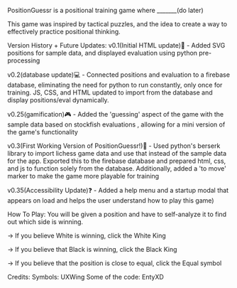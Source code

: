 PositionGuessr is a positional training game where _______(do later)


This game was inspired by tactical puzzles, and the idea to create a way to effectively practice positional thinking.

Version History + Future Updates:
v0.1(Initial HTML update)📱 - Added SVG positions for sample data, and displayed evaluation using python pre-processing

v0.2(database update)💻 - Connected positions and evaluation to a firebase database, eliminating the need for python to run constantly, only once for training. JS, CSS, and HTML updated to import from the database and display positions/eval dynamically. 

v0.25(gamification)🎮 - Added the 'guessing' aspect of the game with the sample data based on stockfish evaluations , allowing for a mini version of the game's functionality

v0.3(First Working Version of PositionGuessr!)🥇 - Used python's berserk library to import lichess game data and use that instead of the sample data for the app. Exported this to the firebase database and prepared html, css, and js to function solely from the 
database. Additionally, added a 'to move' marker to make the game more playable for training

v0.35(Accessibility Update)❓ - Added a help menu and a startup modal that appears on load and helps the user understand how to play this game)





How To Play:
You will be given a position and have to self-analyze it to find out which side is winning.

-> If you believe White is winning, click the White King

-> If you believe that Black is winning, click the Black King

-> If you believe that the position is close to equal, click the Equal symbol



Credits:
Symbols: UXWing
Some of the code: EntyXD
